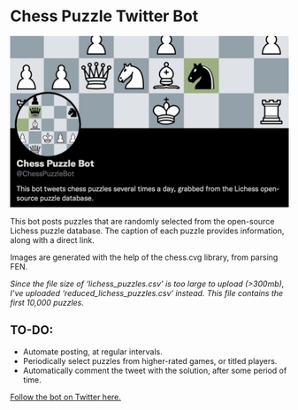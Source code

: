 # Chess Puzzle Twitter Bot
![](https://github.com/aaronrausch/Chess-Puzzles-Twitter-Bot/blob/main/Chess-Puzzle-Twitter-Bot.png)

This bot posts puzzles that are randomly selected from the open-source Lichess puzzle database.  The caption of each puzzle provides information, along with a direct link.

Images are generated with the help of the chess.cvg library, from parsing FEN.

_Since the file size of ‘lichess_puzzles.csv’ is too large to upload (>300mb), I’ve uploaded ‘reduced_lichess_puzzles.csv’ instead. This file contains the first 10,000 puzzles._

## TO-DO:
* Automate posting, at regular intervals.
* Periodically select puzzles from higher-rated games, or titled players.
* Automatically comment the tweet with the solution, after some period of time.

[Follow the bot on Twitter here.](https://twitter.com/ChessPuzzleBot)
